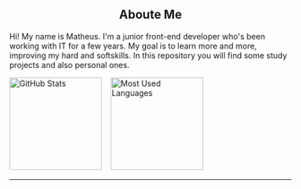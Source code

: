 <h2 align='center'>Aboute Me</h2>

Hi! My name is Matheus. I'm a junior front-end developer who's been working with IT for a few years. My goal is to learn more and more, improving my hard and softskills. In this repository you will find some study projects and also personal ones.

<div>
  <img src='https://github-readme-stats.vercel.app/api?username=matheusarro&theme=react&count_private=true&show_icons=true&hide_border=true' alt='GitHub Stats' height='165em' />
  &nbsp;&nbsp;
  <img src='https://github-readme-stats.vercel.app/api/top-langs/?username=matheusarro&layout=compact&theme=react&hide_border=true' alt='Most Used Languages' height='165em' />
</div>

___



<!--
**matheusarro/matheusarro** is a ✨ _special_ ✨ repository because its `README.md` (this file) appears on your GitHub profile.

Here are some ideas to get you started:

- 🔭 I’m currently working on ...
- 🌱 I’m currently learning ...
- 👯 I’m looking to collaborate on ...
- 🤔 I’m looking for help with ...
- 💬 Ask me about ...
- 📫 How to reach me: ...
- 😄 Pronouns: ...
- ⚡ Fun fact: ...
-->
